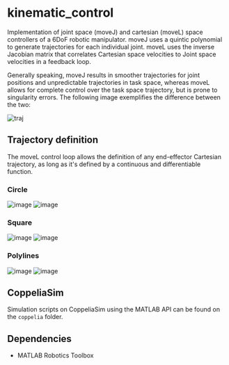 # kinematic_control
Implementation of joint space (moveJ) and cartesian (moveL) space controllers of a 6DoF robotic manipulator. moveJ uses a quintic polynomial to generate trajectories for each individual joint. moveL uses the inverse Jacobian matrix that correlates Cartesian space velocities to Joint space velocities in a feedback loop.

Generally speaking, moveJ results in smoother trajectories for joint positions and unpredictable trajectories in task space, whereas moveL allows for complete control over the task space trajectory, but is prone to singularity errors. The following image exemplifies the difference between the two:

![traj](https://user-images.githubusercontent.com/32180331/230729768-e36252c7-6b98-4957-a60f-814da3e57a29.png)

## Trajectory definition
The moveL control loop allows the definition of any end-effector Cartesian trajectory, as long as it's defined by a continuous and differentiable function.

### Circle
![image](https://user-images.githubusercontent.com/32180331/230730420-7ce1e60c-716a-4954-a804-d2ade0e481eb.png)
![image](https://user-images.githubusercontent.com/32180331/230730437-40a2b516-c744-45be-a644-ef2c7f7f7a4a.png)

### Square
![image](https://user-images.githubusercontent.com/32180331/230730466-22584997-2b75-4b6b-aa12-82e3dfe7c1b4.png)
![image](https://user-images.githubusercontent.com/32180331/230730472-ec7ba1bf-b444-4c01-aecd-ea10e7b64d76.png)

### Polylines
![image](https://user-images.githubusercontent.com/32180331/230730499-6e195b82-7d98-4ac5-9c87-cc3fe3638b38.png)
![image](https://user-images.githubusercontent.com/32180331/230730508-481be222-428a-4039-bcbd-c382c2c1a0c5.png)

## CoppeliaSim
Simulation scripts on CoppeliaSim using the MATLAB API can be found on the `coppelia` folder.

## Dependencies
- MATLAB Robotics Toolbox
